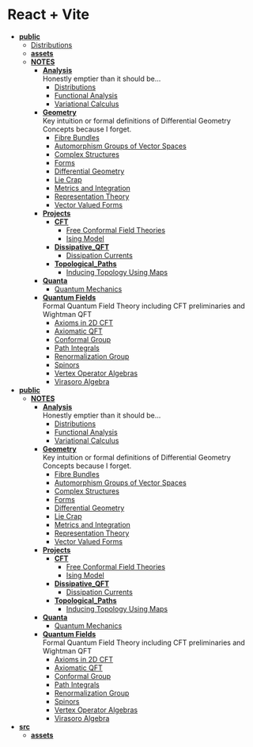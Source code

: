 <!-- generated by markdown-notes-tree -->

# React + Vite

<!-- optional markdown-notes-tree directory description starts here -->

<!-- optional markdown-notes-tree directory description ends here -->

- [**public**](dist)
    - [Distributions](dist/Distributions.md)
    - [**assets**](dist/assets)
    - [**NOTES**](dist/NOTES)
        - [**Analysis**](dist/NOTES/Analysis)  
            Honestly emptier than it should be...
            - [Distributions](dist/NOTES/Analysis/Distributions.md)
            - [Functional Analysis](dist/NOTES/Analysis/Functional_Analysis.md)
            - [Variational Calculus](dist/NOTES/Analysis/Variational_Calculus.md)
        - [**Geometry**](dist/NOTES/Geometry)  
            Key intuition or formal definitions of Differential Geometry Concepts because I forget.
            - [Fibre Bundles](dist/NOTES/Geometry/Bundles.md)
            - [Automorphism Groups of Vector Spaces](dist/NOTES/Geometry/Common_Vector_Space_Groups.md)
            - [Complex Structures](dist/NOTES/Geometry/Complex_Structures.md)
            - [Forms](dist/NOTES/Geometry/Forms.md)
            - [Differential Geometry](dist/NOTES/Geometry/Geometry.md)
            - [Lie Crap](dist/NOTES/Geometry/Lie_Crap.md)
            - [Metrics and Integration](dist/NOTES/Geometry/Metrics.md)
            - [Representation Theory](dist/NOTES/Geometry/Representations.md)
            - [Vector Valued Forms](dist/NOTES/Geometry/Vector_Valued_Forms.md)
        - [**Projects**](dist/NOTES/Projects)
            - [**CFT**](dist/NOTES/Projects/CFT)
                - [Free Conformal Field Theories](dist/NOTES/Projects/CFT/Free_Fields.md)
                - [Ising Model](dist/NOTES/Projects/CFT/Ising_Model.md)
            - [**Dissipative_QFT**](dist/NOTES/Projects/Dissipative_QFT)
                - [Dissipation Currents](dist/NOTES/Projects/Dissipative_QFT/Dissipation_Currents.md)
            - [**Topological_Paths**](dist/NOTES/Projects/Topological_Paths)
                - [Inducing Topology Using Maps](dist/NOTES/Projects/Topological_Paths/Inducing_Topology.md)
        - [**Quanta**](dist/NOTES/Quanta)
            - [Quantum Mechanics](dist/NOTES/Quanta/Start_Here.md)
        - [**Quantum Fields**](dist/NOTES/Quantum_Fields)  
            Formal Quantum Field Theory including CFT preliminaries and Wightman QFT
            - [Axioms in 2D CFT](dist/NOTES/Quantum_Fields/2D_CFT_Axioms.md)
            - [Axiomatic QFT](dist/NOTES/Quantum_Fields/Axiomatic_QFT.md)
            - [Conformal Group](dist/NOTES/Quantum_Fields/Conformal_Group.md)
            - [Path Integrals](dist/NOTES/Quantum_Fields/Path_Integrals.md)
            - [Renormalization Group](dist/NOTES/Quantum_Fields/Renormalization_Group.md)
            - [Spinors](dist/NOTES/Quantum_Fields/Spinors.md)
            - [Vertex Operator Algebras](dist/NOTES/Quantum_Fields/Vertex_Operator_Algebras.md)
            - [Virasoro Algebra](dist/NOTES/Quantum_Fields/Virasoro_Algebra.md)
- [**public**](public)
    - [**NOTES**](public/NOTES)
        - [**Analysis**](public/NOTES/Analysis)  
            Honestly emptier than it should be...
            - [Distributions](public/NOTES/Analysis/Distributions.md)
            - [Functional Analysis](public/NOTES/Analysis/Functional_Analysis.md)
            - [Variational Calculus](public/NOTES/Analysis/Variational_Calculus.md)
        - [**Geometry**](public/NOTES/Geometry)  
            Key intuition or formal definitions of Differential Geometry Concepts because I forget.
            - [Fibre Bundles](public/NOTES/Geometry/Bundles.md)
            - [Automorphism Groups of Vector Spaces](public/NOTES/Geometry/Common_Vector_Space_Groups.md)
            - [Complex Structures](public/NOTES/Geometry/Complex_Structures.md)
            - [Forms](public/NOTES/Geometry/Forms.md)
            - [Differential Geometry](public/NOTES/Geometry/Geometry.md)
            - [Lie Crap](public/NOTES/Geometry/Lie_Crap.md)
            - [Metrics and Integration](public/NOTES/Geometry/Metrics.md)
            - [Representation Theory](public/NOTES/Geometry/Representations.md)
            - [Vector Valued Forms](public/NOTES/Geometry/Vector_Valued_Forms.md)
        - [**Projects**](public/NOTES/Projects)
            - [**CFT**](public/NOTES/Projects/CFT)
                - [Free Conformal Field Theories](public/NOTES/Projects/CFT/Free_Fields.md)
                - [Ising Model](public/NOTES/Projects/CFT/Ising_Model.md)
            - [**Dissipative_QFT**](public/NOTES/Projects/Dissipative_QFT)
                - [Dissipation Currents](public/NOTES/Projects/Dissipative_QFT/Dissipation_Currents.md)
            - [**Topological_Paths**](public/NOTES/Projects/Topological_Paths)
                - [Inducing Topology Using Maps](public/NOTES/Projects/Topological_Paths/Inducing_Topology.md)
        - [**Quanta**](public/NOTES/Quanta)
            - [Quantum Mechanics](public/NOTES/Quanta/Start_Here.md)
        - [**Quantum Fields**](public/NOTES/Quantum_Fields)  
            Formal Quantum Field Theory including CFT preliminaries and Wightman QFT
            - [Axioms in 2D CFT](public/NOTES/Quantum_Fields/2D_CFT_Axioms.md)
            - [Axiomatic QFT](public/NOTES/Quantum_Fields/Axiomatic_QFT.md)
            - [Conformal Group](public/NOTES/Quantum_Fields/Conformal_Group.md)
            - [Path Integrals](public/NOTES/Quantum_Fields/Path_Integrals.md)
            - [Renormalization Group](public/NOTES/Quantum_Fields/Renormalization_Group.md)
            - [Spinors](public/NOTES/Quantum_Fields/Spinors.md)
            - [Vertex Operator Algebras](public/NOTES/Quantum_Fields/Vertex_Operator_Algebras.md)
            - [Virasoro Algebra](public/NOTES/Quantum_Fields/Virasoro_Algebra.md)
- [**src**](src)
    - [**assets**](src/assets)
